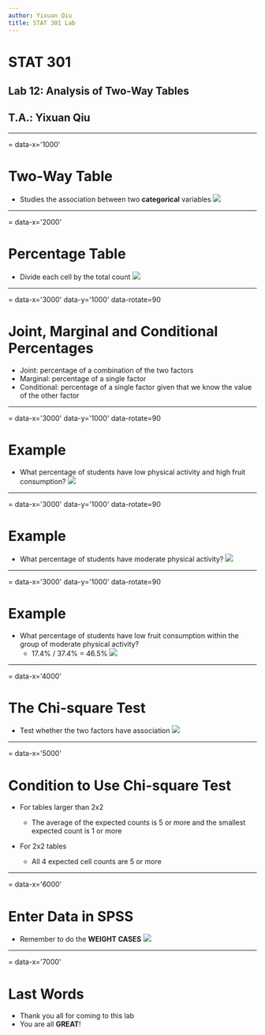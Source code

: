 ```yaml
---
author: Yixuan Qiu
title: STAT 301 Lab
---
```

# STAT 301
## Lab 12: Analysis of Two-Way Tables
## T.A.: Yixuan Qiu



---
= data-x='1000'
# Two-Way Table
- Studies the association between two **categorical** variables
![](crosstable.png)



---
= data-x='2000'
# Percentage Table
- Divide each cell by the total count
![](percentage.png)



---
= data-x='3000' data-y='1000' data-rotate=90
# Joint, Marginal and Conditional Percentages 
- Joint: percentage of a combination of the two factors
- Marginal: percentage of a single factor
- Conditional: percentage of a single factor given that we know
the value of the other factor



---
= data-x='3000' data-y='1000' data-rotate=90
# Example
- What percentage of students have low physical activity and high fruit consumption?
![](percentage1.png)



---
= data-x='3000' data-y='1000' data-rotate=90
# Example
- What percentage of students have moderate physical activity?
![](percentage2.png)



---
= data-x='3000' data-y='1000' data-rotate=90
# Example
- What percentage of students have low fruit consumption within the group of moderate physical activity?
  - 17.4% / 37.4% = 46.5%
![](percentage3.png)



---
= data-x='4000'
# The Chi-square Test
- Test whether the two factors have association
![](chisq.test.png)



---
= data-x='5000'
# Condition to Use Chi-square Test
- For tables larger than 2x2
  - The average of the expected counts is 5 or more and the smallest expected count is 1 or more

- For 2x2 tables
  - All 4 expected cell counts are 5 or more



---
= data-x='6000'
# Enter Data in SPSS
- Remember to do the **WEIGHT CASES**
![](spss.png)



---
= data-x='7000'
# Last Words
- Thank you all for coming to this lab
- You are all **GREAT**!

